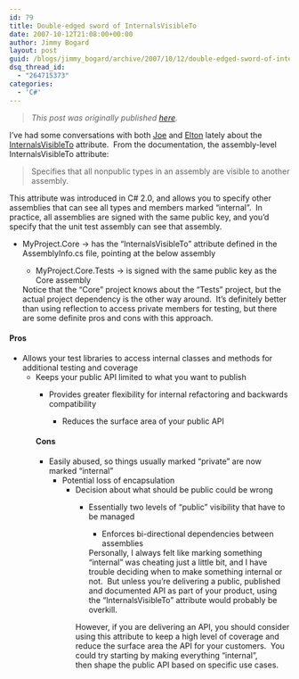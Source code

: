 ```yaml
---
id: 79
title: Double-edged sword of InternalsVisibleTo
date: 2007-10-12T21:08:00+00:00
author: Jimmy Bogard
layout: post
guid: /blogs/jimmy_bogard/archive/2007/10/12/double-edged-sword-of-internalsvisibleto.aspx
dsq_thread_id:
  - "264715373"
categories:
  - 'C#'
---
```

> _This post was originally published [here](http://grabbagoft.blogspot.com/2007/10/double-edged-sword-of.html)._

I&#8217;ve had some conversations with both [Joe](http://www.lostechies.com/blogs/joe_ocampo/default.aspx) and [Elton](http://eltonomicon.blogspot.com/) lately about the [InternalsVisibleTo](http://msdn2.microsoft.com/en-us/library/system.runtime.compilerservices.internalsvisibletoattribute.aspx) attribute.&nbsp; From the documentation, the assembly-level InternalsVisibleTo attribute:

> Specifies that all nonpublic types in an assembly are visible to another assembly.

This attribute was introduced in C# 2.0, and allows you to specify other assemblies that can see all types and members marked &#8220;internal&#8221;.&nbsp; In practice, all assemblies are signed with the same public key, and you&#8217;d specify that the unit test assembly can see that assembly.

  * MyProject.Core -> has the &#8220;InternalsVisibleTo&#8221; attribute defined in the AssemblyInfo.cs file, pointing at the below assembly 
      * MyProject.Core.Tests -> is signed with the same public key as the Core assembly</ul> 
    Notice that the &#8220;Core&#8221; project knows about the &#8220;Tests&#8221; project, but the actual project&nbsp;dependency is the other way around.&nbsp; It&#8217;s definitely better than using reflection to access private members for testing, but there are some definite pros and cons with this approach.
    
    #### Pros
    
      * Allows your test libraries to access internal classes and methods for additional testing and coverage 
          * Keeps your public API limited to what you want to publish 
              * Provides greater flexibility for internal refactoring and backwards compatibility 
                  * Reduces the surface area of your public API</ul> 
                #### Cons
                
                  * Easily abused, so things usually marked &#8220;private&#8221; are now marked &#8220;internal&#8221; 
                      * Potential loss of encapsulation 
                          * Decision about what should be public could be wrong 
                              * Essentially two levels of &#8220;public&#8221; visibility that have to be managed 
                                  * Enforces bi-directional dependencies between assemblies</ul> 
                                Personally, I always felt like marking something &#8220;internal&#8221; was cheating just a little bit, and I have trouble deciding when to make something internal or not.&nbsp; But unless you&#8217;re delivering a public, published and documented&nbsp;API as part of your product, using the &#8220;InternalsVisibleTo&#8221; attribute would probably be overkill.
                                
                                However, if you are delivering an API, you should consider using this attribute to keep a high level of coverage and reduce the surface area the API for your customers.&nbsp; You could try starting by making everything &#8220;internal&#8221;, then&nbsp;shape the public API based&nbsp;on specific use cases.